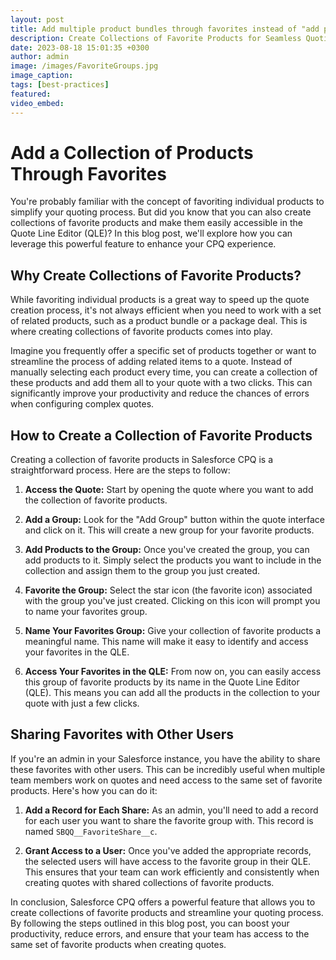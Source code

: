 ```yaml
---
layout: post
title: Add multiple product bundles through favorites instead of "add products"
description: Create Collections of Favorite Products for Seamless Quoting. Discover how to streamline your quoting process and boost productivity with this powerful feature.
date: 2023-08-18 15:01:35 +0300
author: admin
image: /images/FavoriteGroups.jpg
image_caption: 
tags: [best-practices]
featured:
video_embed: 
---
```

# Add a Collection of Products Through Favorites

You're probably familiar with the concept of favoriting individual products to simplify your quoting process. But did you know that you can also create collections of favorite products and make them easily accessible in the Quote Line Editor (QLE)? In this blog post, we'll explore how you can leverage this powerful feature to enhance your CPQ experience.

## Why Create Collections of Favorite Products?

While favoriting individual products is a great way to speed up the quote creation process, it's not always efficient when you need to work with a set of related products, such as a product bundle or a package deal. This is where creating collections of favorite products comes into play.

Imagine you frequently offer a specific set of products together or want to streamline the process of adding related items to a quote. Instead of manually selecting each product every time, you can create a collection of these products and add them all to your quote with a two clicks. This can significantly improve your productivity and reduce the chances of errors when configuring complex quotes.

## How to Create a Collection of Favorite Products

Creating a collection of favorite products in Salesforce CPQ is a straightforward process. Here are the steps to follow:

1. **Access the Quote:** Start by opening the quote where you want to add the collection of favorite products.

2. **Add a Group:** Look for the "Add Group" button within the quote interface and click on it. This will create a new group for your favorite products.

3. **Add Products to the Group:** Once you've created the group, you can add products to it. Simply select the products you want to include in the collection and assign them to the group you just created.

4. **Favorite the Group:** Select the star icon (the favorite icon) associated with the group you've just created. Clicking on this icon will prompt you to name your favorites group.

5. **Name Your Favorites Group:** Give your collection of favorite products a meaningful name. This name will make it easy to identify and access your favorites in the QLE.

6. **Access Your Favorites in the QLE:** From now on, you can easily access this group of favorite products by its name in the Quote Line Editor (QLE). This means you can add all the products in the collection to your quote with just a few clicks.

## Sharing Favorites with Other Users

If you're an admin in your Salesforce instance, you have the ability to share these favorites with other users. This can be incredibly useful when multiple team members work on quotes and need access to the same set of favorite products. Here's how you can do it:

1. **Add a Record for Each Share:** As an admin, you'll need to add a record for each user you want to share the favorite group with. This record is named `SBQQ__FavoriteShare__c`.

2. **Grant Access to a User:** Once you've added the appropriate records, the selected users will have access to the favorite group in their QLE. This ensures that your team can work efficiently and consistently when creating quotes with shared collections of favorite products.

In conclusion, Salesforce CPQ offers a powerful feature that allows you to create collections of favorite products and streamline your quoting process. By following the steps outlined in this blog post, you can boost your productivity, reduce errors, and ensure that your team has access to the same set of favorite products when creating quotes. 
